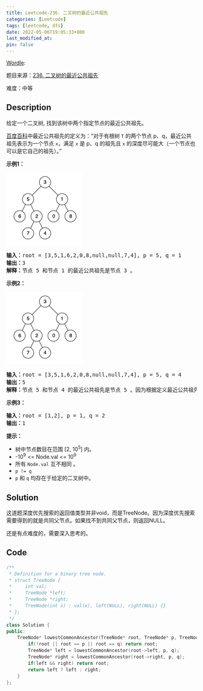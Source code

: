 ```yaml
---
title: Leetcode-236. 二叉树的最近公共祖先
categories: [Leetcode]
tags: [leetcode, dfs]
date: 2022-05-06T19:05:33+800
last_modified_at: 
pin: false
---
```


[Wordle](https://www.nytimes.com/games/wordle/index.html): 

题目来源：[236. 二叉树的最近公共祖先](https://leetcode-cn.com/problems/lowest-common-ancestor-of-a-binary-tree/)

难度：中等

## Description

给定一个二叉树, 找到该树中两个指定节点的最近公共祖先。

[百度百科](https://baike.baidu.com/item/%E6%9C%80%E8%BF%91%E5%85%AC%E5%85%B1%E7%A5%96%E5%85%88)中最近公共祖先的定义为：“对于有根树 `T` 的两个节点 p、q，最近公共祖先表示为一个节点 `x`，满足 `x` 是 p、q 的祖先且 `x` 的深度尽可能大（一个节点也可以是它自己的祖先）。”


**示例1：**

![](/images/posts/2022-05-06-19-07-21.png)

<pre>
<strong>输入：</strong>root = [3,5,1,6,2,0,8,null,null,7,4], p = 5, q = 1
<strong>输出：</strong>3
<strong>解释：</strong>节点 5 和节点 1 的最近公共祖先是节点 3 。
</pre>

**示例2：**

![](/images/posts/2022-05-06-19-07-52.png)

<pre>
<strong>输入：</strong>root = [3,5,1,6,2,0,8,null,null,7,4], p = 5, q = 4
<strong>输出：</strong>5
<strong>解释：</strong>节点 5 和节点 4 的最近公共祖先是节点 5 。因为根据定义最近公共祖先节点可以为节点本身。
</pre>

**示例3：**

<pre>
<strong>输入：</strong>root = [1,2], p = 1, q = 2
<strong>输出：</strong>1
</pre>

**提示：**

- 树中节点数目在范围 [2, 10<sup>5</sup>] 内。
- -10<sup>9</sup> <= Node.val <= 10<sup>9</sup>
- 所有 `Node.val` 互不相同 。
- `p != q`
- `p` 和 `q` 均存在于给定的二叉树中。
 


## Solution

这道题深度优先搜索的返回值类型并非void，而是TreeNode。因为深度优先搜索需要得到的就是共同父节点。如果找不到共同父节点，则返回NULL。

还是有点难度的，需要深入思考的。


## Code
```c++
/**
 * Definition for a binary tree node.
 * struct TreeNode {
 *     int val;
 *     TreeNode *left;
 *     TreeNode *right;
 *     TreeNode(int x) : val(x), left(NULL), right(NULL) {}
 * };
 */
class Solution {
public:
    TreeNode* lowestCommonAncestor(TreeNode* root, TreeNode* p, TreeNode* q) {
        if(!root || root == p || root == q) return root;
        TreeNode* left = lowestCommonAncestor(root->left, p, q);
        TreeNode* right = lowestCommonAncestor(root->right, p, q);
        if(left && right) return root;
        return left ? left : right;
    }
};
```
